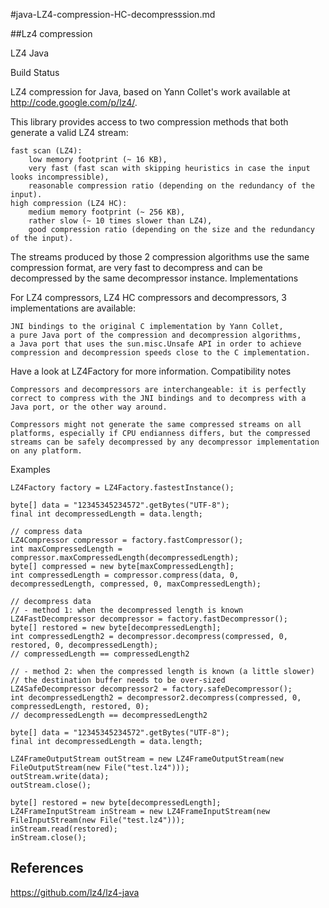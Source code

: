 #java-LZ4-compression-HC-decompresssion.md

##Lz4 compression

LZ4 Java

Build Status

LZ4 compression for Java, based on Yann Collet's work available at http://code.google.com/p/lz4/.

This library provides access to two compression methods that both generate a valid LZ4 stream:

    fast scan (LZ4):
        low memory footprint (~ 16 KB),
        very fast (fast scan with skipping heuristics in case the input looks incompressible),
        reasonable compression ratio (depending on the redundancy of the input).
    high compression (LZ4 HC):
        medium memory footprint (~ 256 KB),
        rather slow (~ 10 times slower than LZ4),
        good compression ratio (depending on the size and the redundancy of the input).

The streams produced by those 2 compression algorithms use the same compression format, are very fast to decompress and can be decompressed by the same decompressor instance.
Implementations

For LZ4 compressors, LZ4 HC compressors and decompressors, 3 implementations are available:

    JNI bindings to the original C implementation by Yann Collet,
    a pure Java port of the compression and decompression algorithms,
    a Java port that uses the sun.misc.Unsafe API in order to achieve compression and decompression speeds close to the C implementation.

Have a look at LZ4Factory for more information.
Compatibility notes

    Compressors and decompressors are interchangeable: it is perfectly correct to compress with the JNI bindings and to decompress with a Java port, or the other way around.

    Compressors might not generate the same compressed streams on all platforms, especially if CPU endianness differs, but the compressed streams can be safely decompressed by any decompressor implementation on any platform.

Examples

```
LZ4Factory factory = LZ4Factory.fastestInstance();

byte[] data = "12345345234572".getBytes("UTF-8");
final int decompressedLength = data.length;

// compress data
LZ4Compressor compressor = factory.fastCompressor();
int maxCompressedLength = compressor.maxCompressedLength(decompressedLength);
byte[] compressed = new byte[maxCompressedLength];
int compressedLength = compressor.compress(data, 0, decompressedLength, compressed, 0, maxCompressedLength);

// decompress data
// - method 1: when the decompressed length is known
LZ4FastDecompressor decompressor = factory.fastDecompressor();
byte[] restored = new byte[decompressedLength];
int compressedLength2 = decompressor.decompress(compressed, 0, restored, 0, decompressedLength);
// compressedLength == compressedLength2

// - method 2: when the compressed length is known (a little slower)
// the destination buffer needs to be over-sized
LZ4SafeDecompressor decompressor2 = factory.safeDecompressor();
int decompressedLength2 = decompressor2.decompress(compressed, 0, compressedLength, restored, 0);
// decompressedLength == decompressedLength2

byte[] data = "12345345234572".getBytes("UTF-8");
final int decompressedLength = data.length;

LZ4FrameOutputStream outStream = new LZ4FrameOutputStream(new FileOutputStream(new File("test.lz4")));
outStream.write(data);
outStream.close();

byte[] restored = new byte[decompressedLength];
LZ4FrameInputStream inStream = new LZ4FrameInputStream(new FileInputStream(new File("test.lz4")));
inStream.read(restored);
inStream.close();
```



## References 

https://github.com/lz4/lz4-java